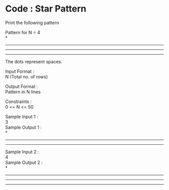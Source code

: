 # Code : Star Pattern



Print the following pattern   

Pattern for N = 4          
    *   
   ***        
  *****           
 *******        
The dots represent spaces.          

Input Format :         
N (Total no. of rows)          

Output Format :         
Pattern in N lines         

Constraints :       
0 <= N <= 50           

Sample Input 1 :         
3        
Sample Output 1 :          
   *              
  ***         
 *****       
 
Sample Input 2 :        
4        
Sample Output 2 :        
    *         
   ***          
  *****          
 *******          
